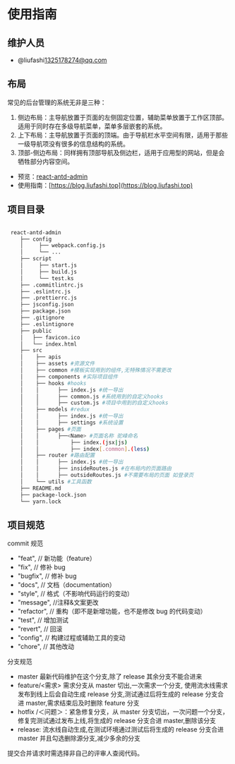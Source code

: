 # 使用指南

## 维护人员

- @liufashi<1325178274@qq.com>

## 布局

常见的后台管理的系统无非是三种：

1. 侧边布局：主导航放置于页面的左侧固定位置，辅助菜单放置于工作区顶部。适用于同时存在多级导航菜单，菜单多层嵌套的系统。
2. 上下布局：主导航放置于页面的顶端。由于导航栏水平空间有限，适用于那些一级导航项没有很多的信息结构的系统。
3. 顶部-侧边布局：同样拥有顶部导航及侧边栏，适用于应用型的网站，但是会牺牲部分内容空间。

- 预览：[react-antd-admin](https://admin.template.liufashi.top)
- 使用指南：[https://blog.liufashi.top](https://blog.liufashi.top)

## 项目目录

```bash

 react-antd-admin
    ├── config
    │     ├── webpack.config.js
    │     └── ...
    ├── script
    │     ├── start.js
    │     ├── build.js
    │     └── test.ks
    ├── .commitlintrc.js
    ├── .eslintrc.js
    ├── .prettierrc.js
    ├── jsconfig.json
    ├── package.json
    ├── .gitignore
    ├── .eslintignore
    ├── public
    │   ├── favicon.ico
    │   └── index.html
    ├── src
    │    ├── apis
    │    ├── assets #资源文件
    │    ├── common #模板实现用到的组件,无特殊情况不需更改
    │    ├── components #实际项目组件
    │    ├── hooks #hooks
    │    │      ├── index.js #统一导出
    │    │      ├── common.js #系统用到的自定义hooks
    │    │      ├── custom.js #项目中用到的自定义hooks
    │    ├── models #redux
    │    │      ├── index.js #统一导出
    │    │      ├── settings #系统设置
    │    ├── pages #页面
    │    │      ├──<Name> #页面名称 驼峰命名
    │    │          ├── index.(jsx|js)
    │    │          ├── index[.common].(less)
    │    ├── router #路由配置
    │    │      ├── index.js #统一导出
    │    │      ├── insideRoutes.js #在布局内的页面路由
    │    │      ├── outsideRoutes.js #不需要布局的页面 如登录页
    │    └── utils #工具函数
    ├── README.md
    ├── package-lock.json
    └── yarn.lock
```

## 项目规范

commit 规范

- "feat", // 新功能（feature）
- "fix", // 修补 bug
- "bugfix", // 修补 bug
- "docs", // 文档（documentation）
- "style", // 格式（不影响代码运行的变动）
- "message", //注释&文案更改
- "refactor", // 重构（即不是新增功能，也不是修改 bug 的代码变动）
- "test", // 增加测试
- "revert", // 回滚
- "config", // 构建过程或辅助工具的变动
- "chore", // 其他改动

分支规范

- master 最新代码维护在这个分支,除了 release 其余分支不能合进来
- feature/<需求> 需求分支从 master 切出,一次需求一个分支, 使用流水线需求发布到线上后会自动生成 release 分支,测试通过后将生成的 release 分支合进 master,需求结束后及时删除 feature 分支
- hotfix /＜问题＞：紧急修复分支，从 master 分支切出，一次问题一个分支，修复完测试通过发布上线,将生成的 release 分支合进 master,删除该分支
- release: 流水线自动生成,在测试环境通过测试后将生成的 release 分支合进 master 并且勾选删除源分支,减少多余的分支

提交合并请求时需选择非自己的评审人查阅代码。
